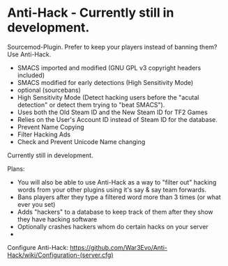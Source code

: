Anti-Hack - Currently still in development.
=========

Sourcemod-Plugin. Prefer to keep your players instead of banning them?  Use Anti-Hack.

* SMACS imported and modified (GNU GPL v3 copyright headers included)
* SMACS modified for early detections (High Sensitivity Mode)
* optional (sourcebans)
* High Sensitivity Mode (Detect hacking users before the "acutal detection" or detect them trying to "beat SMACS").
* Uses both the Old Steam ID and the New Steam ID for TF2 Games
* Relies on the User's Account ID instead of Steam ID for the database.
* Prevent Name Copying
* Filter Hacking Ads
* Check and Prevent Unicode Name changing



Currently still in development.


Plans:

* You will also be able to use Anti-Hack as a way to "filter out" hacking words from your other plugins using it's say & say team forwards.
* Bans players after they type a filtered word more than 3 times (or what ever you set)
* Adds "hackers" to a database to keep track of them after they show they have hacking software
* Optionally crashes hackers whom do certain hacks on your server
* 

Configure Anti-Hack: https://github.com/War3Evo/Anti-Hack/wiki/Configuration-(server.cfg)
